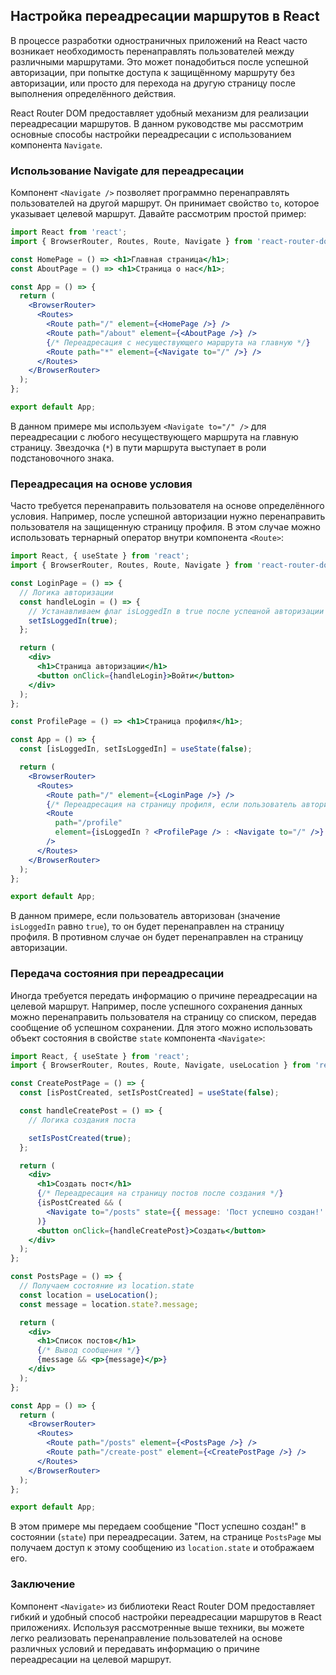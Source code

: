 ## Настройка переадресации маршрутов в React

В процессе разработки одностраничных приложений на React часто возникает необходимость перенаправлять пользователей между различными маршрутами. Это может понадобиться после успешной авторизации, при попытке доступа к защищённому маршруту без авторизации, или просто для перехода на другую страницу после выполнения определённого действия.

React Router DOM предоставляет удобный механизм для реализации переадресации маршрутов. В данном руководстве мы рассмотрим основные способы настройки переадресации с использованием компонента `Navigate`.

### Использование Navigate для переадресации

Компонент `<Navigate />` позволяет программно перенаправлять пользователей на другой маршрут. Он принимает свойство `to`, которое указывает целевой маршрут. Давайте рассмотрим простой пример:

```jsx
import React from 'react';
import { BrowserRouter, Routes, Route, Navigate } from 'react-router-dom';

const HomePage = () => <h1>Главная страница</h1>;
const AboutPage = () => <h1>Страница о нас</h1>;

const App = () => {
  return (
    <BrowserRouter>
      <Routes>
        <Route path="/" element={<HomePage />} />
        <Route path="/about" element={<AboutPage />} />
        {/* Переадресация с несуществующего маршрута на главную */}
        <Route path="*" element={<Navigate to="/" />} />
      </Routes>
    </BrowserRouter>
  );
};

export default App;

```

В данном примере мы используем `<Navigate to="/" />` для переадресации с любого несуществующего маршрута на главную страницу. Звездочка (`*`) в пути маршрута выступает в роли подстановочного знака.

### Переадресация на основе условия

Часто требуется перенаправить пользователя на основе определённого условия. Например, после успешной авторизации нужно перенаправить пользователя на защищенную страницу профиля. В этом случае можно использовать тернарный оператор внутри компонента `<Route>`:

```jsx
import React, { useState } from 'react';
import { BrowserRouter, Routes, Route, Navigate } from 'react-router-dom';

const LoginPage = () => {
  // Логика авторизации 
  const handleLogin = () => {
    // Устанавливаем флаг isLoggedIn в true после успешной авторизации
    setIsLoggedIn(true); 
  };

  return (
    <div>
      <h1>Страница авторизации</h1>
      <button onClick={handleLogin}>Войти</button>
    </div>
  );
};

const ProfilePage = () => <h1>Страница профиля</h1>;

const App = () => {
  const [isLoggedIn, setIsLoggedIn] = useState(false);

  return (
    <BrowserRouter>
      <Routes>
        <Route path="/" element={<LoginPage />} />
        {/* Переадресация на страницу профиля, если пользователь авторизован */}
        <Route
          path="/profile"
          element={isLoggedIn ? <ProfilePage /> : <Navigate to="/" />}
        />
      </Routes>
    </BrowserRouter>
  );
};

export default App;
```

В данном примере, если пользователь авторизован (значение `isLoggedIn` равно `true`), то он будет перенаправлен на страницу профиля. В противном случае он будет перенаправлен на страницу авторизации.

### Передача состояния при переадресации

Иногда требуется передать информацию о причине переадресации на целевой маршрут. Например, после успешного сохранения данных можно перенаправить пользователя на страницу со списком, передав сообщение об успешном сохранении. Для этого можно использовать объект состояния в свойстве `state` компонента `<Navigate>`:

```jsx
import React, { useState } from 'react';
import { BrowserRouter, Routes, Route, Navigate, useLocation } from 'react-router-dom';

const CreatePostPage = () => {
  const [isPostCreated, setIsPostCreated] = useState(false);

  const handleCreatePost = () => {
    // Логика создания поста

    setIsPostCreated(true);
  };

  return (
    <div>
      <h1>Создать пост</h1>
      {/* Переадресация на страницу постов после создания */}
      {isPostCreated && (
        <Navigate to="/posts" state={{ message: 'Пост успешно создан!' }} />
      )}
      <button onClick={handleCreatePost}>Создать</button>
    </div>
  );
};

const PostsPage = () => {
  // Получаем состояние из location.state
  const location = useLocation();
  const message = location.state?.message;

  return (
    <div>
      <h1>Список постов</h1>
      {/* Вывод сообщения */}
      {message && <p>{message}</p>}
    </div>
  );
};

const App = () => {
  return (
    <BrowserRouter>
      <Routes>
        <Route path="/posts" element={<PostsPage />} />
        <Route path="/create-post" element={<CreatePostPage />} />
      </Routes>
    </BrowserRouter>
  );
};

export default App;
```

В этом примере мы передаем сообщение "Пост успешно создан!" в состоянии (`state`) при переадресации. Затем, на странице `PostsPage` мы получаем доступ к этому сообщению из `location.state` и отображаем его.

### Заключение

Компонент `<Navigate>` из библиотеки React Router DOM предоставляет гибкий и удобный способ настройки переадресации маршрутов в React приложениях. Используя рассмотренные выше техники, вы можете легко реализовать перенаправление пользователей на основе различных условий и передавать информацию о причине переадресации на целевой маршрут. 
